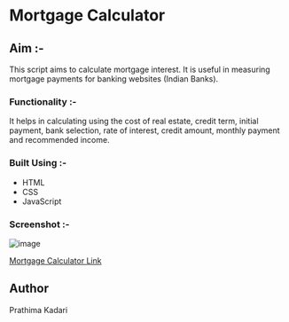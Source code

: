 # Mortgage Calculator

## Aim :- 

This script aims to calculate mortgage interest. It is useful in measuring mortgage payments for banking websites (Indian Banks).


### Functionality :-

It helps in calculating using the cost of real estate, credit term, initial payment, bank selection, rate of interest, credit amount, monthly payment and recommended income.


### Built Using :-

- HTML
- CSS
- JavaScript


### Screenshot :-

![image](https://github.com/prathimacode-hub/Mortgage-Calculator/blob/main/Mortgage%20Calculator.png)

[Mortgage Calculator Link](./index.html)


## Author

Prathima Kadari
